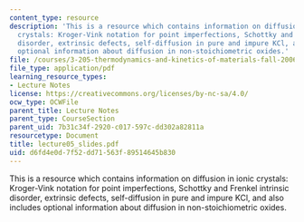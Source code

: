 ```yaml
---
content_type: resource
description: 'This is a resource which contains information on diffusion in ionic
  crystals: Kroger-Vink notation for point imperfections, Schottky and Frenkel intrinsic
  disorder, extrinsic defects, self-diffusion in pure and impure KCl, and also includes
  optional information about diffusion in non-stoichiometric oxides.'
file: /courses/3-205-thermodynamics-and-kinetics-of-materials-fall-2006/d6fd4e0d7f52dd71563f89514645b830_lecture05_slides.pdf
file_type: application/pdf
learning_resource_types:
- Lecture Notes
license: https://creativecommons.org/licenses/by-nc-sa/4.0/
ocw_type: OCWFile
parent_title: Lecture Notes
parent_type: CourseSection
parent_uid: 7b31c34f-2920-c017-597c-dd302a82811a
resourcetype: Document
title: lecture05_slides.pdf
uid: d6fd4e0d-7f52-dd71-563f-89514645b830
---
```

This is a resource which contains information on diffusion in ionic crystals: Kroger-Vink notation for point imperfections, Schottky and Frenkel intrinsic disorder, extrinsic defects, self-diffusion in pure and impure KCl, and also includes optional information about diffusion in non-stoichiometric oxides.
